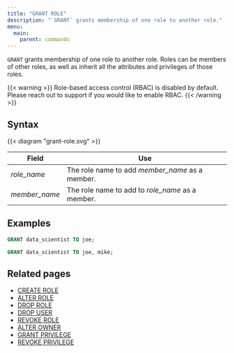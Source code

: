 ```yaml
---
title: "GRANT ROLE"
description: "`GRANT` grants membership of one role to another role."
menu:
  main:
    parent: commands
---
```


`GRANT` grants membership of one role to another role. Roles can be members of
other roles, as well as inherit all the attributes and privileges of those roles.

{{< warning >}}
Role-based access control (RBAC) is disabled by default. Please reach out to support if you would
like to enable RBAC.
{{< /warning >}}


## Syntax

{{< diagram "grant-role.svg" >}}

Field         | Use
--------------|--------------------------------------------------
_role_name_   | The role name to add _member_name_ as a member.
_member_name_ | The role name to add to _role_name_ as a member.

## Examples

```sql
GRANT data_scientist TO joe;
```

```sql
GRANT data_scientist TO joe, mike;
```

## Related pages

- [CREATE ROLE](../create-role)
- [ALTER ROLE](../alter-role)
- [DROP ROLE](../drop-role)
- [DROP USER](../drop-user)
- [REVOKE ROLE](../revoke-role)
- [ALTER OWNER](../alter-owner)
- [GRANT PRIVILEGE](../grant-privilege)
- [REVOKE PRIVILEGE](../revoke-privilege)
